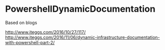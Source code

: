# PowershellDynamicDocumentation

Based on blogs

http://www.iteggs.com/2016/10/27/117/
http://www.iteggs.com/2016/11/06/dynamic-infrastructure-documentation-with-powershell-part-2/